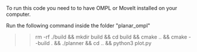 ## 
To run this code you need to to have OMPL or MoveIt installed on your computer.
 
Run the following command inside the folder "planar_ompl"

>> rm -rf ./build && mkdir build && cd build && cmake .. && cmake --build . && ./planner && cd .. && python3 plot.py

